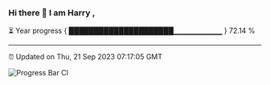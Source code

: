 ### Hi there 👋 I am Harry , 

⏳ Year progress { █████████████████████▁▁▁▁▁▁▁▁▁ } 72.14 %

---

⏰ Updated on Thu, 21 Sep 2023 07:17:05 GMT

![Progress Bar CI](https://github.com/duykhang68/duykhang68/workflows/Progress%20Bar%20CI/badge.svg)
